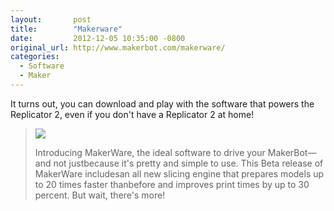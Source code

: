 ```yaml
---
layout:       post
title:        "Makerware"
date:         2012-12-05 10:35:00 -0800
original_url: http://www.makerbot.com/makerware/
categories:
  - Software
  - Maker
---
```


It turns out, you can download and play with the software that powers the Replicator 2, even if you don't have a Replicator 2 at home!

 >   ![](/attachments/8826ace8a155d2417c0e083d4dfdfda3/image.png)  
 > 
 > Introducing MakerWare, the ideal software to drive your MakerBot—and not justbecause it's pretty and simple to use. This Beta release of MakerWare includesan all new slicing engine that prepares models up to 20 times faster thanbefore and improves print times by up to 30 percent. But wait, there's more!
 > 
 > 
